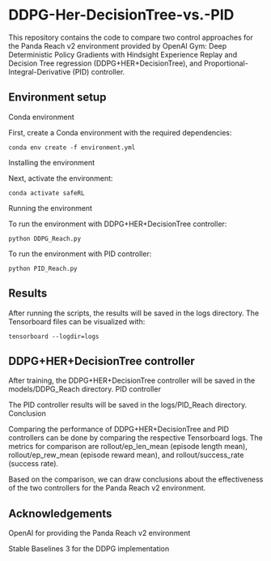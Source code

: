 # DDPG-Her-DecisionTree-vs.-PID
This repository contains the code to compare two control approaches for the Panda Reach v2 environment provided by OpenAI Gym: Deep Deterministic Policy Gradients with Hindsight Experience Replay and Decision Tree regression (DDPG+HER+DecisionTree), and Proportional-Integral-Derivative (PID) controller.

## Environment setup
Conda environment

First, create a Conda environment with the required dependencies:

    conda env create -f environment.yml

Installing the environment

Next, activate the environment:

    conda activate safeRL

Running the environment

To run the environment with DDPG+HER+DecisionTree controller:



    python DDPG_Reach.py

To run the environment with PID controller:



    python PID_Reach.py

## Results

After running the scripts, the results will be saved in the logs directory. The Tensorboard files can be visualized with:


    tensorboard --logdir=logs

## DDPG+HER+DecisionTree controller

After training, the DDPG+HER+DecisionTree controller will be saved in the models/DDPG_Reach directory.
PID controller

The PID controller results will be saved in the logs/PID_Reach directory.
Conclusion

Comparing the performance of DDPG+HER+DecisionTree and PID controllers can be done by comparing the respective Tensorboard logs. The metrics for comparison are rollout/ep_len_mean (episode length mean), rollout/ep_rew_mean (episode reward mean), and rollout/success_rate (success rate).

Based on the comparison, we can draw conclusions about the effectiveness of the two controllers for the Panda Reach v2 environment.

## Acknowledgements

OpenAI for providing the Panda Reach v2 environment

Stable Baselines 3 for the DDPG implementation

